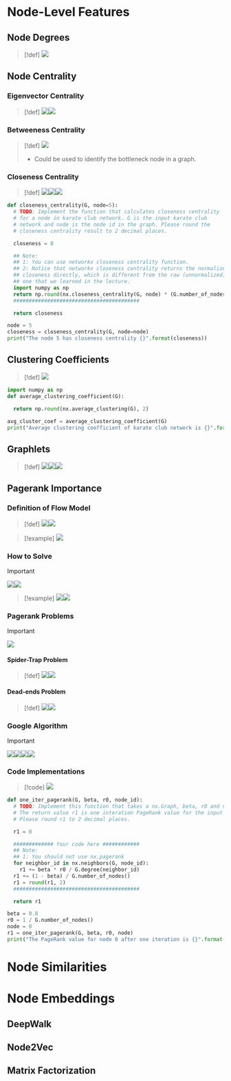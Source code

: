 # Node-Level Features
## Node Degrees
> [!def]
> ![](Node_Embeddings.assets/image-20240817173117545.png)


## Node Centrality
### Eigenvector Centrality
> [!def]
> ![](Node_Embeddings.assets/image-20240817173157887.png)![](Node_Embeddings.assets/image-20240817173214040.png)


### Betweeness Centrality
> [!def]
> ![](Node_Embeddings.assets/image-20240817173247822.png)
> - Could be used to identify the bottleneck node in a graph.



### Closeness Centrality
> [!def]
> ![](Node_Embeddings.assets/image-20240817190811371.png)![](Node_Embeddings.assets/image-20240817204142709.png)![](Node_Embeddings.assets/image-20240817204206462.png)
```python
def closeness_centrality(G, node=5):
  # TODO: Implement the function that calculates closeness centrality
  # for a node in karate club network. G is the input karate club
  # network and node is the node id in the graph. Please round the
  # closeness centrality result to 2 decimal places.

  closeness = 0

  ## Note:
  ## 1: You can use networkx closeness centrality function.
  ## 2: Notice that networkx closeness centrality returns the normalized
  ## closeness directly, which is different from the raw (unnormalized)
  ## one that we learned in the lecture.
  import numpy as np
  return np.round(nx.closeness_centrality(G, node) * (G.number_of_nodes() - 1), 2)
  #########################################

  return closeness

node = 5
closeness = closeness_centrality(G, node=node)
print("The node 5 has closeness centrality {}".format(closeness))
```




## Clustering Coefficients
> [!def]
> ![](Node_Embeddings.assets/image-20240817190634815.png)
> 
```python
import numpy as np
def average_clustering_coefficient(G):
 
  return np.round(nx.average_clustering(G), 2)

avg_cluster_coef = average_clustering_coefficient(G)
print("Average clustering coefficient of karate club network is {}".format(avg_cluster_coef))
```



## Graphlets
> [!def]
> ![](Node_Embeddings.assets/image-20240817191001801.png)![](Node_Embeddings.assets/image-20240817191010712.png)![](Node_Embeddings.assets/image-20240817191026651.png)





## Pagerank Importance
### Definition of Flow Model
> [!def]
> ![](Node_Embeddings.assets/image-20240817192432114.png)![](Node_Embeddings.assets/image-20240817192527713.png)

> [!example]
> ![](Node_Embeddings.assets/image-20240817192732177.png)


### How to Solve
> [!important]
> ![](Node_Embeddings.assets/image-20240817193309979.png)![](Node_Embeddings.assets/image-20240817193322998.png)

> [!example]
> ![](Node_Embeddings.assets/image-20240817193348628.png)![](Node_Embeddings.assets/image-20240817193358866.png)




### Pagerank Problems
> [!important]
> ![](Node_Embeddings.assets/image-20240817193446062.png)


#### Spider-Trap Problem
> [!def]
> ![](Node_Embeddings.assets/image-20240817193552154.png)![](Node_Embeddings.assets/image-20240817193812366.png)







#### Dead-ends Problem
> [!def]
> ![](Node_Embeddings.assets/image-20240817193724215.png)![](Node_Embeddings.assets/image-20240817193823546.png)



### Google Algorithm
> [!important]
> ![](Node_Embeddings.assets/image-20240817193915807.png)![](Node_Embeddings.assets/image-20240817193932205.png)![](Node_Embeddings.assets/image-20240817193944158.png)![](Node_Embeddings.assets/image-20240817193955731.png)




### Code Implementations
> [!code]
> ![](Node_Embeddings.assets/image-20240817192826266.png)
```python
def one_iter_pagerank(G, beta, r0, node_id):
  # TODO: Implement this function that takes a nx.Graph, beta, r0 and node id.
  # The return value r1 is one interation PageRank value for the input node.
  # Please round r1 to 2 decimal places.

  r1 = 0

  ############# Your code here ############
  ## Note:
  ## 1: You should not use nx.pagerank
  for neighbor_id in nx.neighbors(G, node_id):
    r1 += beta * r0 / G.degree(neighbor_id)
  r1 += (1 - beta) / G.number_of_nodes()
  r1 = round(r1, 2)
  #########################################

  return r1

beta = 0.8
r0 = 1 / G.number_of_nodes()
node = 0
r1 = one_iter_pagerank(G, beta, r0, node)
print("The PageRank value for node 0 after one iteration is {}".format(r1))
```










# Node Similarities




# Node Embeddings
## DeepWalk




## Node2Vec




## Matrix Factorization

